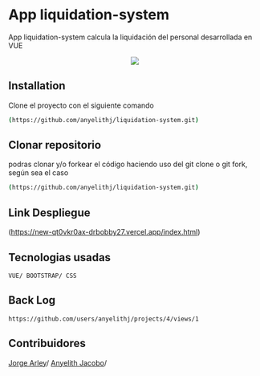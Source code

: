# App liquidation-system

App liquidation-system calcula la liquidación del personal desarrollada en VUE
<div align="center">
  <img src="https://img.icons8.com/fluency/96/000000/withdrawal.png"/>
</div>

## Installation
Clone el proyecto con el siguiente comando

```bash
(https://github.com/anyelithj/liquidation-system.git)
```
## Clonar repositorio
podras clonar y/o forkear el código haciendo uso del git clone o git fork, según sea el caso

```bash
(https://github.com/anyelithj/liquidation-system.git)
```

## Link Despliegue
(https://new-qt0vkr0ax-drbobby27.vercel.app/index.html)

## Tecnologias usadas
`VUE/ BOOTSTRAP/ CSS`

## Back Log
`https://github.com/users/anyelithj/projects/4/views/1`


## Contribuidores
[Jorge Arley](https://github.com/drbobby27)/
[Anyelith Jacobo](https://github.com/anyelithj)/

